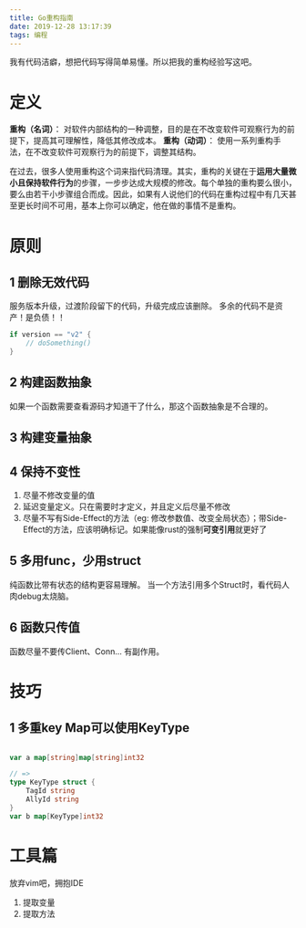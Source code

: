 ```yaml
---
title: Go重构指南
date: 2019-12-28 13:17:39
tags: 编程
---
```


我有代码洁癖，想把代码写得简单易懂。所以把我的重构经验写这吧。

<!-- more -->

# 定义

**重构（名词）**： 对软件内部结构的一种调整，目的是在不改变软件可观察行为的前提下，提高其可理解性，降低其修改成本。
**重构（动词）**： 使用一系列重构手法，在不改变软件可观察行为的前提下，调整其结构。

在过去，很多人使用重构这个词来指代码清理。其实，重构的关键在于**运用大量微小且保持软件行为**的步骤，一步步达成大规模的修改。每个单独的重构要么很小，要么由若干小步骤组合而成。因此，如果有人说他们的代码在重构过程中有几天甚至更长时间不可用，基本上你可以确定，他在做的事情不是重构。


# 原则

## 1 删除无效代码

服务版本升级，过渡阶段留下的代码，升级完成应该删除。
多余的代码不是资产！是负债！！

```go
if version == "v2" {
    // doSomething()
}
```

## 2 构建函数抽象

如果一个函数需要查看源码才知道干了什么，那这个函数抽象是不合理的。

## 3 构建变量抽象

## 4 保持不变性

1. 尽量不修改变量的值
2. 延迟变量定义。只在需要时才定义，并且定义后尽量不修改
3. 尽量不写有Side-Effect的方法（eg: 修改参数值、改变全局状态）；带Side-Effect的方法，应该明确标记。如果能像rust的强制**可变引用**就更好了

## 5 多用func，少用struct

纯函数比带有状态的结构更容易理解。
当一个方法引用多个Struct时，看代码人肉debug太烧脑。

## 6 函数只传值

函数尽量不要传Client、Conn... 有副作用。


# 技巧

## 1 多重key Map可以使用KeyType

```go

var a map[string]map[string]int32

// => 
type KeyType struct {
    TagId string
    AllyId string
}
var b map[KeyType]int32

```


# 工具篇

放弃vim吧，拥抱IDE

1. 提取变量
2. 提取方法
